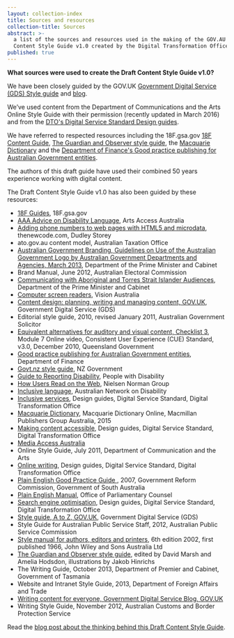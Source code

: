 ```yaml
---
layout: collection-index
title: Sources and resources
collection-title: Sources
abstract: >-
  a list of the sources and resources used in the making of the GOV.AU Draft
  Content Style Guide v1.0 created by the Digital Transformation Office.
published: true
---
```


**What sources were used to create the Draft Content Style Guide v1.0?**

We have been closely guided by the GOV.UK [Government Digital Service (GDS) Style guide](https://www.gov.uk/guidance/style-guide) and [blog](https://gds.blog.gov.uk/).

We’ve used content from the Department of Communications and the Arts Online Style Guide with their permission (recently updated in March 2016) and from the [DTO's Digital Service Standard Design guides](https://www.dto.gov.au/standard/design-guides/).

We have referred to respected resources including the 18F.gsa.gov [18F Content Guide](https://pages.18f.gov/content-guide/), [The Guardian and Observer style guide](https://www.theguardian.com/info/series/guardian-and-observer-style-guide), the [Macquarie Dictionary](https://www.macquariedictionary.com.au/) and the [Department of Finance's Good practice publishing for Australian Government entities](https://www.finance.gov.au/publications/good-practice-publishing/).

The authors of this draft guide have used their combined 50 years experience working with digital content.

The Draft Content Style Guide v1.0 has also been guided by these resources:

- [18F Guides](https://pages.18f.gov/guides/), 18F.gsa.gov
- [AAA Advice on Disability Language](http://www.artsaccessaustralia.org/resources/advice-sheets/63-aaa-advice-on-disability-language), Arts Access Australia
- [Adding phone numbers to web pages with HTML5 and microdata](http://thenewcode.com/536/Adding-Phone-Numbers-To-Web-Pages-With-HTML5-and-Microdata), thenewcode.com, Dudley Storey
- ato.gov.au content model, Australian Taxation Office
- [Australian Government Branding, Guidelines on Use of the Australian Government Logo by Australian Government Departments and Agencies, March 2013](https://www.dpmc.gov.au/sites/default/files/publications/Australian_Government_Branding_Design_Guidelines.pdf), Department of the Prime Minister and Cabinet
- Brand Manual, June 2012, Australian Electoral Commission
- [Communicating with Aboriginal and Torres Strait Islander Audiences](https://www.dpmc.gov.au/resource-centre/indigenous-affairs/communicating-aboriginal-and-torres-strait-islander-audiences), Department of the Prime Minister and Cabinet
- [Computer screen readers](http://www.visionaustralia.org/living-with-low-vision/learning-to-live-independently/using-technology-and-computers/technology-overview/computer-screen-readers), Vision Australia
- [Content design: planning, writing and managing content, GOV.UK](https://www.gov.uk/guidance/content-design), Government Digital Service (GDS)
- Editorial style guide, 2010, revised January 2011, Australian Government Solicitor
- [Equivalent alternatives for auditory and visual content, Checklist 3](http://www.qld.gov.au/web/cue/module7/checkpoints/checkpoint03/), Module 7 Online video, Consistent User Experience (CUE) Standard, v3.0, December 2010, Queensland Government
- [Good practice publishing for Australian Government entities](https://www.finance.gov.au/publications/good-practice-publishing/), Department of Finance
- [Govt.nz style guide](https://www.govt.nz/about/our-style-guide/), NZ Government
- [Guide to Reporting Disability](http://www.pwd.org.au/library/guide-to-reporting-disability.html), People with Disability
- [How Users Read on the Web](https://www.nngroup.com/articles/how-users-read-on-the-web/), Nielsen Norman Group
- [Inclusive language](http://www.and.org.au/pages/inclusive-language.html), Australian Network on Disability
- [Inclusive services](https://www.dto.gov.au/standard/design-guides/inclusive-services/), Design guides, Digital Service Standard, Digital Transformation Office
- [Macquarie Dictionary](https://www.macquariedictionary.com.au/), Macquarie Dictionary Online, Macmillan Publishers Group Australia, 2015
- [Making content accessible](https://www.dto.gov.au/standard/design-guides/making-content-accessible/), Design guides, Digital Service Standard, Digital Transformation Office
- [Media Access Australia](http://www.mediaaccess.org.au/)
- Online Style Guide, July 2011, Department of Communication and the Arts
- [Online writing](https://www.dto.gov.au/standard/design-guides/online-writing/), Design guides, Digital Service Standard, Digital Transformation Office
- [Plain English Good Practice Guide ](http://publicsector.sa.gov.au/wp-content/uploads/20070101-Good-practice-guide-Plain-English.pdf), 2007, Government Reform Commission, Government of South Australia
- [Plain English Manual](https://www.opc.gov.au/plain/docs.htm), Office of Parliamentary Counsel
- [Search engine optimisation](https://www.dto.gov.au/standard/design-guides/search-engine-optimisation/), Design guides, Digital Service Standard, Digital Transformation Office
- [Style guide, A to Z, GOV.UK](https://www.gov.uk/guidance/style-guide/a-to-z-of-gov-uk-style), Government Digital Service (GDS)
- Style Guide for Australian Public Service Staff, 2012, Australian Public Service Commission
- [Style manual for authors, editors and printers](http://www.australia.gov.au/about-government/publications/style-manual), 6th edition 2002, first published 1966, John Wiley and Sons Australia Ltd
- [The Guardian and Observer style guide](https://www.theguardian.com/info/series/guardian-and-observer-style-guide), edited by David Marsh and Amelia Hodsdon, illustrations by Jakob Hinrichs
- The Writing Guide, October 2013, Department of Premier and Cabinet, Government of Tasmania
- Website and Intranet Style Guide, 2013, Department of Foreign Affairs and Trade 
- [Writing content for everyone, Government Digital Service Blog, GOV.UK](https://gds.blog.gov.uk/2016/02/23/writing-content-for-everyone/)
- Writing Style Guide, November 2012, Australian Customs and Border Protection Service

Read the [blog post about the thinking behind this Draft Content Style Guide](https://www.dto.gov.au/blog/walking-the-talk/).

